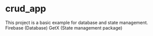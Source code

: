 # crud_app

This project is a basic example for database and state management.
Firebase (Database)
GetX (State management package)
